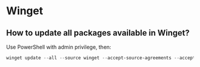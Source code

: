 # Winget

## How to update all packages available in Winget?

Use PowerShell with admin privilege, then:

```powershell
winget update --all --source winget --accept-source-agreements --accept-package-agreements --silent
```

